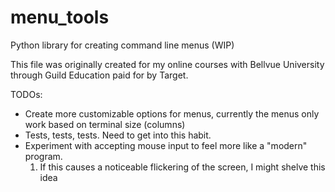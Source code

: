 # menu_tools
Python library for creating command line menus (WIP)

This file was originally created for my online courses with Bellvue University through Guild Education paid for by Target.

TODOs: 
+ Create more customizable options for menus, currently the menus only work based on terminal size (columns)
+ Tests, tests, tests. Need to get into this habit.
+ Experiment with accepting mouse input to feel more like a "modern" program.
  1. If this causes a noticeable flickering of the screen, I might shelve this idea
